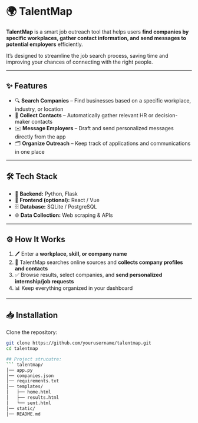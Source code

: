 # 🌍 TalentMap  

**TalentMap** is a smart job outreach tool that helps users **find companies by specific workplaces, gather contact information, and send messages to potential employers** efficiently.  

It’s designed to streamline the job search process, saving time and improving your chances of connecting with the right people.  

---

## ✨ Features  

- 🔍 **Search Companies** – Find businesses based on a specific workplace, industry, or location  
- 📧 **Collect Contacts** – Automatically gather relevant HR or decision-maker contacts  
- ✉️ **Message Employers** – Draft and send personalized messages directly from the app  
- 🗂️ **Organize Outreach** – Keep track of applications and communications in one place  

---

## 🛠 Tech Stack  

- 🐍 **Backend:** Python, Flask  
- 🎨 **Frontend (optional):** React / Vue  
- 🗄️ **Database:** SQLite / PostgreSQL  
- 🌐 **Data Collection:** Web scraping & APIs  

---

## ⚙️ How It Works  

1. 🖊️ Enter a **workplace, skill, or company name**  
2. 🔎 TalentMap searches online sources and **collects company profiles and contacts**  
3. ✅ Browse results, select companies, and **send personalized internship/job requests**  
4. 📊 Keep everything organized in your dashboard  

---

## 📥 Installation  

Clone the repository:  

```bash
git clone https://github.com/yourusername/talentmap.git
cd talentmap

## Project strucutre: 
``` talentmap/
│── app.py 
│── companies.json
│── requirements.txt
│── templates/
│   ├── home.html  
│   ├── results.html  
│   └── sent.html  
│── static/
│── README.md  


